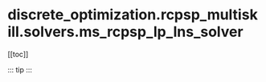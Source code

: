 # discrete_optimization.rcpsp_multiskill.solvers.ms_rcpsp_lp_lns_solver

[[toc]]

::: tip
<skdecide-summary></skdecide-summary>
:::

